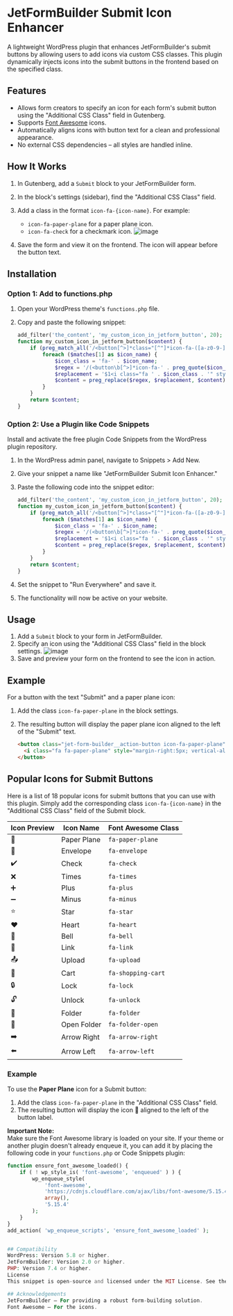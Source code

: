 # JetFormBuilder Submit Icon Enhancer

A lightweight WordPress plugin that enhances JetFormBuilder's submit buttons by allowing users to add icons via custom CSS classes. This plugin dynamically injects icons into the submit buttons in the frontend based on the specified class.

## Features

- Allows form creators to specify an icon for each form's submit button using the "Additional CSS Class" field in Gutenberg.
- Supports [Font Awesome](https://fontawesome.com/) icons.
- Automatically aligns icons with button text for a clean and professional appearance.
- No external CSS dependencies – all styles are handled inline.

## How It Works

1. In Gutenberg, add a `Submit` block to your JetFormBuilder form.
2. In the block's settings (sidebar), find the "Additional CSS Class" field.
3. Add a class in the format `icon-fa-{icon-name}`. For example:
   - `icon-fa-paper-plane` for a paper plane icon.
   - `icon-fa-check` for a checkmark icon.
  ![image](https://github.com/user-attachments/assets/d43f1624-7c92-4851-8078-e72d19cabd77)

4. Save the form and view it on the frontend. The icon will appear before the button text.

## Installation

### Option 1: Add to functions.php
1. Open your WordPress theme's `functions.php` file.
2. Copy and paste the following snippet:

   ```php
   add_filter('the_content', 'my_custom_icon_in_jetform_button', 20);
   function my_custom_icon_in_jetform_button($content) {
       if (preg_match_all('/<button[^>]*class="[^"]*icon-fa-([a-z0-9-]+)/i', $content, $matches)) {
           foreach ($matches[1] as $icon_name) {
               $icon_class = 'fa-' . $icon_name;
               $regex = '/(<button\b[^>]*icon-fa-' . preg_quote($icon_name, '/') . '[^>]*>)(.*?)(<\/button>)/is';
               $replacement = '$1<i class="fa ' . $icon_class . '" style="margin-right:5px; vertical-align:middle;"></i>$2$3';
               $content = preg_replace($regex, $replacement, $content);
           }
       }
       return $content;
   }

### Option 2: Use a Plugin like Code Snippets
Install and activate the free plugin Code Snippets from the WordPress plugin repository.

1. In the WordPress admin panel, navigate to Snippets > Add New.
2. Give your snippet a name like "JetFormBuilder Submit Icon Enhancer."
3. Paste the following code into the snippet editor:
   
   ```php
   add_filter('the_content', 'my_custom_icon_in_jetform_button', 20);
   function my_custom_icon_in_jetform_button($content) {
       if (preg_match_all('/<button[^>]*class="[^"]*icon-fa-([a-z0-9-]+)/i', $content, $matches)) {
           foreach ($matches[1] as $icon_name) {
               $icon_class = 'fa-' . $icon_name;
               $regex = '/(<button\b[^>]*icon-fa-' . preg_quote($icon_name, '/') . '[^>]*>)(.*?)(<\/button>)/is';
               $replacement = '$1<i class="fa ' . $icon_class . '" style="margin-right:5px; vertical-align:middle;"></i>$2$3';
               $content = preg_replace($regex, $replacement, $content);
           }
       }
       return $content;
   }

4. Set the snippet to "Run Everywhere" and save it.
5. The functionality will now be active on your website.
   
## Usage

1. Add a `Submit` block to your form in JetFormBuilder.
2. Specify an icon using the "Additional CSS Class" field in the block settings. ![image](https://github.com/user-attachments/assets/d43f1624-7c92-4851-8078-e72d19cabd77)
3. Save and preview your form on the frontend to see the icon in action.

## Example

For a button with the text "Submit" and a paper plane icon:

1. Add the class `icon-fa-paper-plane` in the block settings.
2. The resulting button will display the paper plane icon aligned to the left of the "Submit" text.

   ```html
   <button class="jet-form-builder__action-button icon-fa-paper-plane">
     <i class="fa fa-paper-plane" style="margin-right:5px; vertical-align:middle;"></i> Submit
   </button>

## Popular Icons for Submit Buttons

Here is a list of 18 popular icons for submit buttons that you can use with this plugin. Simply add the corresponding class `icon-fa-{icon-name}` in the "Additional CSS Class" field of the Submit block.

| Icon Preview | Icon Name         | Font Awesome Class  |
|--------------|-------------------|---------------------|
| 📨           | Paper Plane       | `fa-paper-plane`    |
| 📩           | Envelope          | `fa-envelope`       |
| ✔️           | Check             | `fa-check`          |
| ❌           | Times             | `fa-times`          |
| ➕           | Plus              | `fa-plus`           |
| ➖           | Minus             | `fa-minus`          |
| ⭐           | Star              | `fa-star`           |
| ❤️           | Heart             | `fa-heart`          |
| 🔔           | Bell              | `fa-bell`           |
| 🔗           | Link              | `fa-link`           |
| 📤           | Upload            | `fa-upload`         |
| 🛒           | Cart              | `fa-shopping-cart`  |
| 🔒           | Lock              | `fa-lock`           |
| 🔓           | Unlock            | `fa-unlock`         |
| 📁           | Folder            | `fa-folder`         |
| 📂           | Open Folder       | `fa-folder-open`    |
| ➡️           | Arrow Right       | `fa-arrow-right`    |
| ⬅️           | Arrow Left        | `fa-arrow-left`     |

### Example

To use the **Paper Plane** icon for a Submit button:
1. Add the class `icon-fa-paper-plane` in the "Additional CSS Class" field.
2. The resulting button will display the icon 📨 aligned to the left of the button label.

**Important Note:**  
Make sure the Font Awesome library is loaded on your site. If your theme or another plugin doesn't already enqueue it, you can add it by placing the following code in your `functions.php` or Code Snippets plugin:

   ```php
   function ensure_font_awesome_loaded() {
       if ( ! wp_style_is( 'font-awesome', 'enqueued' ) ) {
           wp_enqueue_style(
               'font-awesome',
               'https://cdnjs.cloudflare.com/ajax/libs/font-awesome/5.15.4/css/all.min.css',
               array(),
               '5.15.4'
           );
       }
   }
   add_action( 'wp_enqueue_scripts', 'ensure_font_awesome_loaded' );


## Compatibility
WordPress: Version 5.8 or higher.
JetFormBuilder: Version 2.0 or higher.
PHP: Version 7.4 or higher.
License
This snippet is open-source and licensed under the MIT License. See the LICENSE file for details.

## Acknowledgements
JetFormBuilder – For providing a robust form-building solution.
Font Awesome – For the icons.
